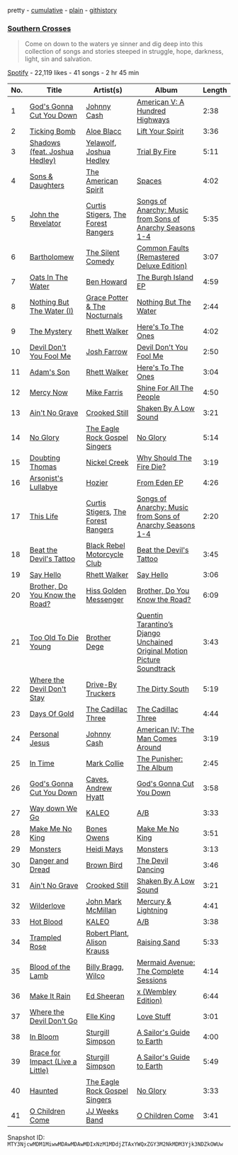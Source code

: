 pretty - [cumulative](/playlists/cumulative/37i9dQZF1DXd3akpXniJCe.md) - [plain](/playlists/plain/37i9dQZF1DXd3akpXniJCe) - [githistory](https://github.githistory.xyz/mackorone/spotify-playlist-archive/blob/main/playlists/plain/37i9dQZF1DXd3akpXniJCe)

### [Southern Crosses](https://open.spotify.com/playlist/37i9dQZF1DXd3akpXniJCe)

> Come on down to the waters ye sinner and dig deep into this collection of songs and stories steeped in struggle, hope, darkness, light, sin and salvation.

[Spotify](https://open.spotify.com/user/spotify) - 22,119 likes - 41 songs - 2 hr 45 min

| No. | Title | Artist(s) | Album | Length |
|---|---|---|---|---|
| 1 | [God's Gonna Cut You Down](https://open.spotify.com/track/6RFkVsPmrM4pzlDkFswwJl) | [Johnny Cash](https://open.spotify.com/artist/6kACVPfCOnqzgfEF5ryl0x) | [American V: A Hundred Highways](https://open.spotify.com/album/40ObOkEaQKVmcJ6k1W2xMg) | 2:38 |
| 2 | [Ticking Bomb](https://open.spotify.com/track/5DPJRKOh4xA5aMCabNSLCS) | [Aloe Blacc](https://open.spotify.com/artist/0id62QV2SZZfvBn9xpmuCl) | [Lift Your Spirit](https://open.spotify.com/album/14JRI2yc9nKosojndoQxTv) | 3:36 |
| 3 | [Shadows \(feat\. Joshua Hedley\)](https://open.spotify.com/track/40ZVWDcwlRuLnm4eC8MJGa) | [Yelawolf](https://open.spotify.com/artist/68DWke2VjdDmA75aJX5C57), [Joshua Hedley](https://open.spotify.com/artist/6OJg4GNkAEtu0cfDVRbnjh) | [Trial By Fire](https://open.spotify.com/album/2mDyf8UWqMGUWRsWVVXDqd) | 5:11 |
| 4 | [Sons & Daughters](https://open.spotify.com/track/42r1v4tT0xfteQq0pNMaf9) | [The American Spirit](https://open.spotify.com/artist/3x6If6dI3TOVEN4aUukab3) | [Spaces](https://open.spotify.com/album/5EfF28rTF2MACFCf9yVZ1j) | 4:02 |
| 5 | [John the Revelator](https://open.spotify.com/track/5sgOo6mtpzujBfsRCntyfa) | [Curtis Stigers](https://open.spotify.com/artist/2bNtosg6E8tvmN6wYxPCfu), [The Forest Rangers](https://open.spotify.com/artist/46xMgypLHP8GNsYME3vRnV) | [Songs of Anarchy: Music from Sons of Anarchy Seasons 1\-4](https://open.spotify.com/album/3M18rHXLz7eFOQXRMJcBk9) | 5:35 |
| 6 | [Bartholomew](https://open.spotify.com/track/44CXyv6wcKCfoRIAY5r99s) | [The Silent Comedy](https://open.spotify.com/artist/4s7QvzBMTW4BKWI5pVO2mY) | [Common Faults \(Remastered Deluxe Edition\)](https://open.spotify.com/album/0ZrsOwdFsAWSnIjlVvKgOE) | 3:07 |
| 7 | [Oats In The Water](https://open.spotify.com/track/4dr5sJ1p6mdNpK3fIUz8vR) | [Ben Howard](https://open.spotify.com/artist/5schNIzWdI9gJ1QRK8SBnc) | [The Burgh Island EP](https://open.spotify.com/album/0SudjNaf3DuVpZzM7bGNZ5) | 4:59 |
| 8 | [Nothing But The Water \(I\)](https://open.spotify.com/track/4f9F6CSTaJeMyvn1Plu89U) | [Grace Potter & The Nocturnals](https://open.spotify.com/artist/23OknxGcY1i5xX1TRPilMj) | [Nothing But The Water](https://open.spotify.com/album/30b3ZKCE7CxRNumi4XojDD) | 2:44 |
| 9 | [The Mystery](https://open.spotify.com/track/0oYnfMIzUR8cZZqF2ZEgNu) | [Rhett Walker](https://open.spotify.com/artist/4ImxhwjNOz0es0voxGHCoP) | [Here's To The Ones](https://open.spotify.com/album/70T14v4ekIUqg9fuxaLUgM) | 4:02 |
| 10 | [Devil Don't You Fool Me](https://open.spotify.com/track/5UKMxE8Ec8pa8YLXlqDkSZ) | [Josh Farrow](https://open.spotify.com/artist/0qPDkDToiabkQi2YhNFt4d) | [Devil Don't You Fool Me](https://open.spotify.com/album/6va8aqvQD3YBcqAjLYfgkY) | 2:50 |
| 11 | [Adam's Son](https://open.spotify.com/track/3RmyTJK1VAx7hm7UDPxDWw) | [Rhett Walker](https://open.spotify.com/artist/4ImxhwjNOz0es0voxGHCoP) | [Here's To The Ones](https://open.spotify.com/album/70T14v4ekIUqg9fuxaLUgM) | 3:04 |
| 12 | [Mercy Now](https://open.spotify.com/track/4aSdp6vPtZcSQ0oMraE7Vd) | [Mike Farris](https://open.spotify.com/artist/2lGlFTygMMk37JsYm8a46o) | [Shine For All The People](https://open.spotify.com/album/299R8MIIIzRp68WPf2z3xg) | 4:50 |
| 13 | [Ain't No Grave](https://open.spotify.com/track/0ymhUnNSuTEdKCRYEVpWOS) | [Crooked Still](https://open.spotify.com/artist/7LOJ56d8VmOebynlV01KfU) | [Shaken By A Low Sound](https://open.spotify.com/album/1MXfI5PVHDjkZJrlM9aFkp) | 3:21 |
| 14 | [No Glory](https://open.spotify.com/track/36eeEbMZhP6obQX060f0J7) | [The Eagle Rock Gospel Singers](https://open.spotify.com/artist/6mSbhnOMxNViQqlh58ZOhE) | [No Glory](https://open.spotify.com/album/4YaWyI6imvYaPnrd96kemb) | 5:14 |
| 15 | [Doubting Thomas](https://open.spotify.com/track/5Y5mqKOWd1wzqSqBeYaeO9) | [Nickel Creek](https://open.spotify.com/artist/3bcLBxvaI7GsBzGp3WHnwQ) | [Why Should The Fire Die?](https://open.spotify.com/album/6l61p7zbizBUjQWY10LWmb) | 3:19 |
| 16 | [Arsonist's Lullabye](https://open.spotify.com/track/1UWhx0pFZccP4jdCIZsj7U) | [Hozier](https://open.spotify.com/artist/2FXC3k01G6Gw61bmprjgqS) | [From Eden EP](https://open.spotify.com/album/0FubRTC6GUFPUg4y2Xuxs0) | 4:26 |
| 17 | [This Life](https://open.spotify.com/track/6wNuaMA96DLSwVd2PABe06) | [Curtis Stigers](https://open.spotify.com/artist/2bNtosg6E8tvmN6wYxPCfu), [The Forest Rangers](https://open.spotify.com/artist/46xMgypLHP8GNsYME3vRnV) | [Songs of Anarchy: Music from Sons of Anarchy Seasons 1\-4](https://open.spotify.com/album/3M18rHXLz7eFOQXRMJcBk9) | 2:20 |
| 18 | [Beat the Devil's Tattoo](https://open.spotify.com/track/2iPTESocncak2Q45oXzKOG) | [Black Rebel Motorcycle Club](https://open.spotify.com/artist/1tpXaFf2F55E7kVJON4j4G) | [Beat the Devil's Tattoo](https://open.spotify.com/album/04Aq1J0F5FcUUSEhFziTYc) | 3:45 |
| 19 | [Say Hello](https://open.spotify.com/track/3B72eiR3nw9aFISuAHc6MT) | [Rhett Walker](https://open.spotify.com/artist/4ImxhwjNOz0es0voxGHCoP) | [Say Hello](https://open.spotify.com/album/7AE2cf1lunlKFeVJsilram) | 3:06 |
| 20 | [Brother, Do You Know the Road?](https://open.spotify.com/track/0J37PvXDuYgnTjpuMli03s) | [Hiss Golden Messenger](https://open.spotify.com/artist/37eqxl8DyLd5sQN54wYJbE) | [Brother, Do You Know the Road?](https://open.spotify.com/album/1NTRLhDozTGthCY7JyBc54) | 6:09 |
| 21 | [Too Old To Die Young](https://open.spotify.com/track/6uBETSZKESX7UziMYjQ2jH) | [Brother Dege](https://open.spotify.com/artist/62r8B0snN5IPw8SwCJTEXR) | [Quentin Tarantino’s Django Unchained Original Motion Picture Soundtrack](https://open.spotify.com/album/2qwPVMQzybhS2jopA0wMy7) | 3:43 |
| 22 | [Where the Devil Don't Stay](https://open.spotify.com/track/7zka0QS6Kb7eqvm4Mv1jwv) | [Drive\-By Truckers](https://open.spotify.com/artist/1rXr1ZnvbRoYBaedIl9v4v) | [The Dirty South](https://open.spotify.com/album/6MaUJWhC6jQJL84AH1MNWy) | 5:19 |
| 23 | [Days Of Gold](https://open.spotify.com/track/2MT6v18Jwdeldtfpd3tAw5) | [The Cadillac Three](https://open.spotify.com/artist/1nivFfWu6oXBFDNyVfFU5x) | [The Cadillac Three](https://open.spotify.com/album/6xor8OxsOmdzUfn2d0LVud) | 4:44 |
| 24 | [Personal Jesus](https://open.spotify.com/track/5dcwiQFqn0mTcWewYIv7MV) | [Johnny Cash](https://open.spotify.com/artist/6kACVPfCOnqzgfEF5ryl0x) | [American IV: The Man Comes Around](https://open.spotify.com/album/2BlL4Gv2DLPu8p58Wcmlm9) | 3:19 |
| 25 | [In Time](https://open.spotify.com/track/5XnXpQM5FR8ZQyvDY8RKQS) | [Mark Collie](https://open.spotify.com/artist/6kMOabD0AtCGJB632jMilU) | [The Punisher: The Album](https://open.spotify.com/album/35bHrnMSA8aZ0P5nemqhIp) | 2:45 |
| 26 | [God's Gonna Cut You Down](https://open.spotify.com/track/0e8mTKsfKFirEXMkXArYuy) | [Caves](https://open.spotify.com/artist/2tzzfW0A5ktHkQ8W2JcBxD), [Andrew Hyatt](https://open.spotify.com/artist/6L1jfL0BaxCDXCcy51CEcg) | [God's Gonna Cut You Down](https://open.spotify.com/album/7zauCoFZ0Q5kOtnpnVOtlD) | 3:58 |
| 27 | [Way down We Go](https://open.spotify.com/track/0y1QJc3SJVPKJ1OvFmFqe6) | [KALEO](https://open.spotify.com/artist/7jdFEYD2LTYjfwxOdlVjmc) | [A/B](https://open.spotify.com/album/4he4SQup02hEIQdwhZlZlk) | 3:33 |
| 28 | [Make Me No King](https://open.spotify.com/track/51VlHF8o4GlnZTNwUJvcXQ) | [Bones Owens](https://open.spotify.com/artist/172e5cVOCSMYQQaIaZ4l1z) | [Make Me No King](https://open.spotify.com/album/0ggCg1U7w5k7j7fyoKzJM8) | 3:51 |
| 29 | [Monsters](https://open.spotify.com/track/4ZQAlNuSk4bEnRvq2rNGSO) | [Heidi Mays](https://open.spotify.com/artist/6z8Uva3jdHUeS4J56jXVPO) | [Monsters](https://open.spotify.com/album/7t6XBMyawfnwxPPxjjv1Ae) | 3:13 |
| 30 | [Danger and Dread](https://open.spotify.com/track/2bpWyCj94RZBXCMdvkV0Mt) | [Brown Bird](https://open.spotify.com/artist/5zzbSFZMVpvxSlWAkqqtHP) | [The Devil Dancing](https://open.spotify.com/album/7mlBE7JyEDy9DwL5U4hLou) | 3:46 |
| 31 | [Ain't No Grave](https://open.spotify.com/track/0ymhUnNSuTEdKCRYEVpWOS) | [Crooked Still](https://open.spotify.com/artist/7LOJ56d8VmOebynlV01KfU) | [Shaken By A Low Sound](https://open.spotify.com/album/1MXfI5PVHDjkZJrlM9aFkp) | 3:21 |
| 32 | [Wilderlove](https://open.spotify.com/track/1XvyPvEPUdyMi4K3beNfOE) | [John Mark McMillan](https://open.spotify.com/artist/0T1KC0OHfbRO0O5bNH2tek) | [Mercury & Lightning](https://open.spotify.com/album/7IFEn26t34FyQpcSHNdF7P) | 4:41 |
| 33 | [Hot Blood](https://open.spotify.com/track/7d9sZF7jmepe2EYdETlNWK) | [KALEO](https://open.spotify.com/artist/7jdFEYD2LTYjfwxOdlVjmc) | [A/B](https://open.spotify.com/album/4he4SQup02hEIQdwhZlZlk) | 3:38 |
| 34 | [Trampled Rose](https://open.spotify.com/track/4hZ3EvDUlqrh2lno4d82ZM) | [Robert Plant](https://open.spotify.com/artist/1OwarW4LEHnoep20ixRA0y), [Alison Krauss](https://open.spotify.com/artist/5J6L7N6B4nI1M5cwa29mQG) | [Raising Sand](https://open.spotify.com/album/54GfJ3ZEY2b6PKmvETmj1n) | 5:33 |
| 35 | [Blood of the Lamb](https://open.spotify.com/track/6tjDxt61i23RSWhGCruFLr) | [Billy Bragg](https://open.spotify.com/artist/5yXAFDZNUNyO92l5WTImkO), [Wilco](https://open.spotify.com/artist/2QoU3awHVdcHS8LrZEKvSM) | [Mermaid Avenue: The Complete Sessions](https://open.spotify.com/album/7uSgX0fbBol4NDyqsSZJaE) | 4:14 |
| 36 | [Make It Rain](https://open.spotify.com/track/5puU24G3lHVsUXPAWW2ZpV) | [Ed Sheeran](https://open.spotify.com/artist/6eUKZXaKkcviH0Ku9w2n3V) | [x \(Wembley Edition\)](https://open.spotify.com/album/6NoBzYmh5gUusGPCfg0pct) | 6:44 |
| 37 | [Where the Devil Don't Go](https://open.spotify.com/track/0mHSePRiFnTy7qYPsIeIJ8) | [Elle King](https://open.spotify.com/artist/3bhu7P5PfngueRHiB9hjcx) | [Love Stuff](https://open.spotify.com/album/0B4eikFaUJcf3hc6DaSVov) | 3:01 |
| 38 | [In Bloom](https://open.spotify.com/track/5StrN0F4XI5e0BHP32THhl) | [Sturgill Simpson](https://open.spotify.com/artist/3vDpQbGnzRbRVirXlfQagB) | [A Sailor's Guide to Earth](https://open.spotify.com/album/5I3UdCxtIh6hkQ7rMPUvA4) | 4:00 |
| 39 | [Brace for Impact \(Live a Little\)](https://open.spotify.com/track/1cRc03E5Ps0fwe4l8fz2J0) | [Sturgill Simpson](https://open.spotify.com/artist/3vDpQbGnzRbRVirXlfQagB) | [A Sailor's Guide to Earth](https://open.spotify.com/album/5I3UdCxtIh6hkQ7rMPUvA4) | 5:49 |
| 40 | [Haunted](https://open.spotify.com/track/6i8lkIyU8XiCIzfPwRtMPE) | [The Eagle Rock Gospel Singers](https://open.spotify.com/artist/6mSbhnOMxNViQqlh58ZOhE) | [No Glory](https://open.spotify.com/album/4YaWyI6imvYaPnrd96kemb) | 3:33 |
| 41 | [O Children Come](https://open.spotify.com/track/5UlOGXhDP4qXbSKHyLnQoM) | [JJ Weeks Band](https://open.spotify.com/artist/6fXIdyfCq00oaElvH64eri) | [O Children Come](https://open.spotify.com/album/1MlHJSY1EH0AQaYYUnTNga) | 3:41 |

Snapshot ID: `MTY3NjcwMDM1MiwwMDAwMDAwMDIxNzM1MDdjZTAxYWQxZGY3M2NkMDM3Yjk3NDZkOWUw`
